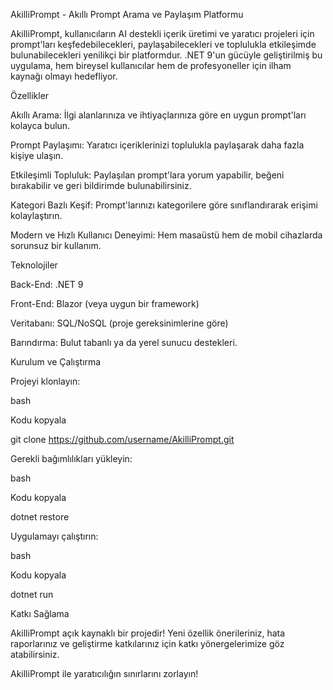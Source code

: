 AkilliPrompt - Akıllı Prompt Arama ve Paylaşım Platformu


AkilliPrompt, kullanıcıların AI destekli içerik üretimi ve yaratıcı projeleri için prompt'ları keşfedebilecekleri, paylaşabilecekleri ve toplulukla etkileşimde bulunabilecekleri yenilikçi bir platformdur. .NET 9'un gücüyle geliştirilmiş bu uygulama, hem bireysel kullanıcılar hem de profesyoneller için ilham kaynağı olmayı hedefliyor.

Özellikler


Akıllı Arama: İlgi alanlarınıza ve ihtiyaçlarınıza göre en uygun prompt'ları kolayca bulun.


Prompt Paylaşımı: Yaratıcı içeriklerinizi toplulukla paylaşarak daha fazla kişiye ulaşın.


Etkileşimli Topluluk: Paylaşılan prompt'lara yorum yapabilir, beğeni bırakabilir ve geri bildirimde bulunabilirsiniz.


Kategori Bazlı Keşif: Prompt'larınızı kategorilere göre sınıflandırarak erişimi kolaylaştırın.


Modern ve Hızlı Kullanıcı Deneyimi: Hem masaüstü hem de mobil cihazlarda sorunsuz bir kullanım.


Teknolojiler


Back-End: .NET 9


Front-End: Blazor (veya uygun bir framework)


Veritabanı: SQL/NoSQL (proje gereksinimlerine göre)


Barındırma: Bulut tabanlı ya da yerel sunucu destekleri.


Kurulum ve Çalıştırma


Projeyi klonlayın:


bash


Kodu kopyala


git clone https://github.com/username/AkilliPrompt.git


Gerekli bağımlılıkları yükleyin:


bash


Kodu kopyala


dotnet restore


Uygulamayı çalıştırın:


bash


Kodu kopyala


dotnet run


Katkı Sağlama


AkilliPrompt açık kaynaklı bir projedir! Yeni özellik önerileriniz, hata raporlarınız ve geliştirme katkılarınız için katkı yönergelerimize göz atabilirsiniz.



AkilliPrompt ile yaratıcılığın sınırlarını zorlayın!






